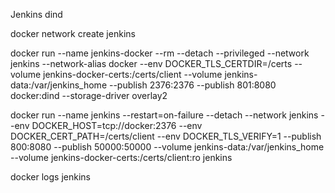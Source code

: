 
Jenkins dind

docker network create jenkins

docker run --name jenkins-docker --rm --detach --privileged --network jenkins --network-alias docker --env DOCKER_TLS_CERTDIR=/certs --volume jenkins-docker-certs:/certs/client --volume jenkins-data:/var/jenkins_home --publish 2376:2376 --publish 801:8080 docker:dind --storage-driver overlay2

docker run --name jenkins --restart=on-failure --detach --network jenkins --env DOCKER_HOST=tcp://docker:2376 --env DOCKER_CERT_PATH=/certs/client --env DOCKER_TLS_VERIFY=1 --publish 800:8080 --publish 50000:50000 --volume jenkins-data:/var/jenkins_home --volume jenkins-docker-certs:/certs/client:ro jenkins

docker logs jenkins
